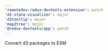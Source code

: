 ```yaml
---
'remotedev-redux-devtools-extension': patch
'd3-state-visualizer': major
'd3tooltip': major
'map2tree': major
'@redux-devtools/app': patch
---
```


Convert d3 packages to ESM
